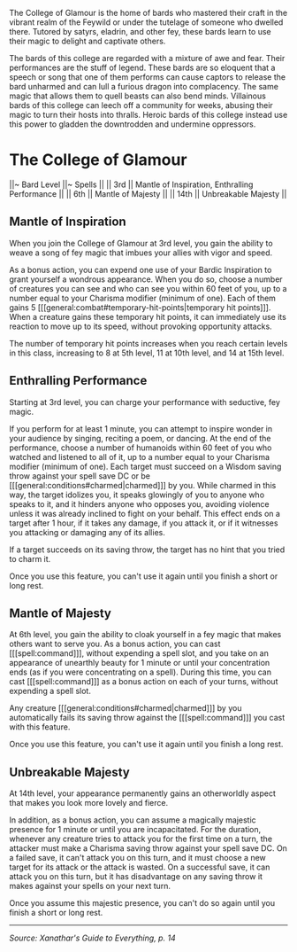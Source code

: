 The College of Glamour is the home of bards who mastered their craft in the vibrant realm of the Feywild or under the tutelage of someone who dwelled there. Tutored by satyrs, eladrin, and other fey, these bards learn to use their magic to delight and captivate others.

The bards of this college are regarded with a mixture of awe and fear. Their performances are the stuff of legend. These bards are so eloquent that a speech or song that one of them performs can cause captors to release the bard unharmed and can lull a furious dragon into complacency. The same magic that allows them to quell beasts can also bend minds. Villainous bards of this college can leech off a community for weeks, abusing their magic to turn their hosts into thralls. Heroic bards of this college instead use this power to gladden the downtrodden and undermine oppressors.

# The College of Glamour

||~ Bard Level ||~ Spells ||
|| 3rd || Mantle of Inspiration, Enthralling Performance ||
|| 6th || Mantle of Majesty ||
|| 14th || Unbreakable Majesty ||

## Mantle of Inspiration

When you join the College of Glamour at 3rd level, you gain the ability to weave a song of fey magic that imbues your allies with vigor and speed.

As a bonus action, you can expend one use of your Bardic Inspiration to grant yourself a wondrous appearance. When you do so, choose a number of creatures you can see and who can see you within 60 feet of you, up to a number equal to your Charisma modifier (minimum of one). Each of them gains 5 [[[general:combat#temporary-hit-points|temporary hit points]]]. When a creature gains these temporary hit points, it can immediately use its reaction to move up to its speed, without provoking opportunity attacks.

The number of temporary hit points increases when you reach certain levels in this class, increasing to 8 at 5th level, 11 at 10th level, and 14 at 15th level.

## Enthralling Performance

Starting at 3rd level, you can charge your performance with seductive, fey magic.

If you perform for at least 1 minute, you can attempt to inspire wonder in your audience by singing, reciting a poem, or dancing. At the end of the performance, choose a number of humanoids within 60 feet of you who watched and listened to all of it, up to a number equal to your Charisma modifier (minimum of one). Each target must succeed on a Wisdom saving throw against your spell save DC or be [[[general:conditions#charmed|charmed]]] by you. While charmed in this way, the target idolizes you, it speaks glowingly of you to anyone who speaks to it, and it hinders anyone who opposes you, avoiding violence unless it was already inclined to fight on your behalf. This effect ends on a target after 1 hour, if it takes any damage, if you attack it, or if it witnesses you attacking or damaging any of its allies.

If a target succeeds on its saving throw, the target has no hint that you tried to charm it.

Once you use this feature, you can't use it again until you finish a short or long rest.

## Mantle of Majesty

At 6th level, you gain the ability to cloak yourself in a fey magic that makes others want to serve you. As a bonus action, you can cast [[[spell:command]]], without expending a spell slot, and you take on an appearance of unearthly beauty for 1 minute or until your concentration ends (as if you were concentrating on a spell). During this time, you can cast [[[spell:command]]] as a bonus action on each of your turns, without expending a spell slot.

Any creature [[[general:conditions#charmed|charmed]]] by you automatically fails its saving throw against the [[[spell:command]]] you cast with this feature.

Once you use this feature, you can't use it again until you finish a long rest.

## Unbreakable Majesty

At 14th level, your appearance permanently gains an otherworldly aspect that makes you look more lovely and fierce.

In addition, as a bonus action, you can assume a magically majestic presence for 1 minute or until you are incapacitated. For the duration, whenever any creature tries to attack you for the first time on a turn, the attacker must make a Charisma saving throw against your spell save DC. On a failed save, it can't attack you on this turn, and it must choose a new target for its attack or the attack is wasted. On a successful save, it can attack you on this turn, but it has disadvantage on any saving throw it makes against your spells on your next turn.

Once you assume this majestic presence, you can't do so again until you finish a short or long rest.

----

*Source: Xanathar's Guide to Everything, p. 14*
